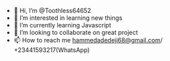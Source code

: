 - 👋 Hi, I’m @Toothless64652
- 👀 I’m interested in learning new things
- 🌱 I’m currently learning Javascript
- 💞️ I’m looking to collaborate on great project
- 📫 How to reach me hammedadedeji68@gmail.com/ +23441593217(WhatsApp)

<!---
Toothless64652/Toothless64652 is a ✨ special ✨ repository because its `README.md` (this file) appears on your GitHub profile.
You can click the Preview link to take a look at your changes.
--->
